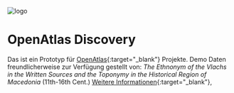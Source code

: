 ![logo](/OpenAtlas_Logo.svg)
# OpenAtlas Discovery

Das ist ein Prototyp für [OpenAtlas](https://openatlas.eu/){:target="_blank"} Projekte. Demo Daten freundlicherweise zur Verfügung gestellt von: *The Ethnonym of the Vlachs in the Written Sources and the Toponymy in the Historical Region of Macedonia* (11th-16th Cent.) [Weitere Informationen](http://dpp.oeaw.ac.at/index.php?seite=CaseStudies&amp;submenu=skopje){:target="_blank"},

